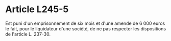 # Article L245-5

Est puni d'un emprisonnement de six mois et d'une amende de 6 000 euros le fait, pour le liquidateur d'une société, de ne pas respecter les dispositions de l'article L. 237-30.
